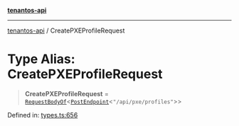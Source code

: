 [**tenantos-api**](../README.md)

***

[tenantos-api](../globals.md) / CreatePXEProfileRequest

# Type Alias: CreatePXEProfileRequest

> **CreatePXEProfileRequest** = [`RequestBodyOf`](RequestBodyOf.md)\<[`PostEndpoint`](PostEndpoint.md)\<`"/api/pxe/profiles"`\>\>

Defined in: [types.ts:656](https://github.com/shadmanZero/tenantos-api/blob/fe61944d7cb3ee6cc3061a8309e45287291cb501/src/types.ts#L656)
